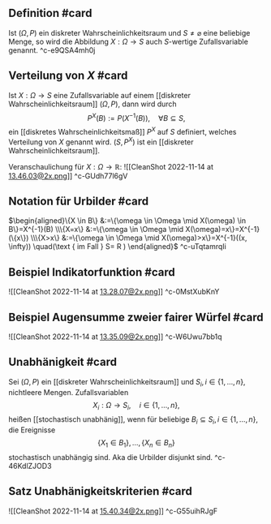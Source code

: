 ## Definition #card 
Ist $(\Omega, P )$ ein diskreter Wahrscheinlichkeitsraum und $S \neq \varnothing$ eine beliebige Menge, so wird die Abbildung $X: \Omega \rightarrow S$ auch $S$-wertige Zufallsvariable genannt.
^c-e9QSA4mh0j

## Verteilung von $X$ #card 
Ist $X: \Omega \rightarrow S$ eine Zufallsvariable auf einem [[diskreter Wahrscheinlichkeitsraum]] $(\Omega, P )$, dann wird durch
$$
P ^X(B):= P \left(X^{-1}(B)\right), \quad \forall B \subseteq S,
$$
ein [[diskretes Wahrscheinlichkeitsmaß]] $P ^X$ auf $S$ definiert, welches Verteilung von $X$ genannt wird. $\left(S, P ^X\right)$ ist ein [[diskreter Wahrscheinlichkeitsraum]].

Veranschaulichung für $X: \Omega \rightarrow \mathbb{R}$:
![[CleanShot 2022-11-14 at 13.46.03@2x.png]]
^c-GUdh77l6gV

## Notation für Urbilder #card 
$\begin{aligned}\{X \in B\} &:=\{\omega \in \Omega \mid X(\omega) \in B\}=X^{-1}(B) \\\{X=x\} &:=\{\omega \in \Omega \mid X(\omega)=x\}=X^{-1}(\{x\}) \\\{X>x\} &:=\{\omega \in \Omega \mid X(\omega)>x\}=X^{-1}((x, \infty)) \quad(\text { im Fall } S= R ) \end{aligned}$
^c-uTqtamrqIi

## Beispiel Indikatorfunktion #card 
![[CleanShot 2022-11-14 at 13.28.07@2x.png]]
^c-0MstXubKnY

## Beispiel Augensumme zweier fairer Würfel #card 
![[CleanShot 2022-11-14 at 13.35.09@2x.png]]
^c-W6Uwu7bb1q

## Unabhänigkeit #card 
Sei $(\Omega, P )$ ein [[diskreter Wahrscheinlichkeitsraum]] und $S_i, i \in\{1, \ldots, n\}$, nichtleere Mengen. Zufallsvariablen
$$
X_i: \Omega \rightarrow S_i, \quad i \in\{1, \ldots, n\},
$$
heißen [[stochastisch unabhänig]], wenn für beliebige $B_i \subseteq S_i, i \in\{1, \ldots, n\}$, die Ereignisse
$$
\left\{X_1 \in B_1\right\}, \ldots,\left\{X_n \in B_n\right\}
$$
stochastisch unabhängig sind. Aka die Urbilder disjunkt sind.
^c-46KdlZJOD3

## Satz Unabhänigkeitskriterien #card 
![[CleanShot 2022-11-14 at 15.40.34@2x.png]]
^c-G55uihRJgF